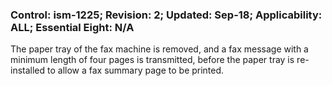 ### Control: ism-1225; Revision: 2; Updated: Sep-18; Applicability: ALL; Essential Eight: N/A
<p>The paper tray of the fax machine is removed, and a fax message with a minimum length of four pages is transmitted, before the paper tray is re-installed to allow a fax summary page to be printed.</p>
